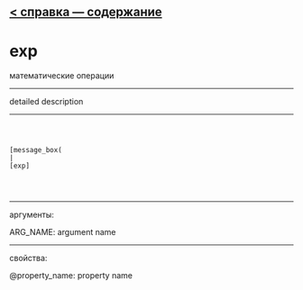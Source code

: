 [< справка — содержание](ceammc_lib.html)
---

# exp


математические операции

---

detailed description
<br>


---


```



[message_box(                                 
|
[exp]


            
```

---
аргументы:

ARG_NAME: argument name<br>

---
свойства:

@property_name: property name<br>

